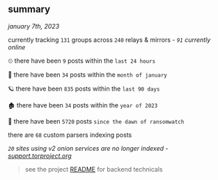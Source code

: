
## summary
_january 7th, 2023_

currently tracking `131` groups across `240` relays & mirrors - _`91` currently online_

⏲ there have been `9` posts within the `last 24 hours`

🦈 there have been `34` posts within the `month of january`

🪐 there have been `835` posts within the `last 90 days`

🏚 there have been `34` posts within the `year of 2023`

🦕 there have been `5720` posts `since the dawn of ransomwatch`

there are `68` custom parsers indexing posts

_`20` sites using v2 onion services are no longer indexed - [support.torproject.org](https://support.torproject.org/onionservices/v2-deprecation/)_

> see the project [README](https://github.com/joshhighet/ransomwatch#ransomwatch--) for backend technicals
